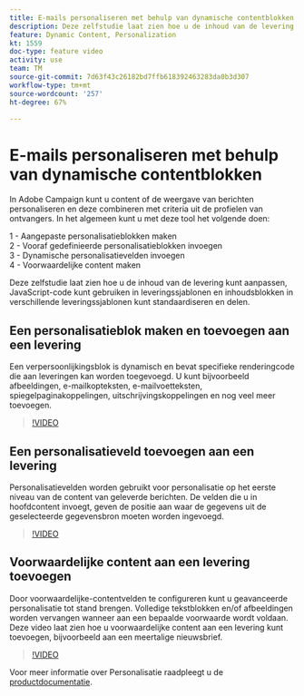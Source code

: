 ```yaml
---
title: E-mails personaliseren met behulp van dynamische contentblokken
description: Deze zelfstudie laat zien hoe u de inhoud van de levering kunt aanpassen, JavaScript-code kunt gebruiken in leveringssjablonen en inhoudsblokken in verschillende leveringssjablonen kunt standaardiseren en delen.
feature: Dynamic Content, Personalization
kt: 1559
doc-type: feature video
activity: use
team: TM
source-git-commit: 7d63f43c26182bd7ffb618392463283da0b3d307
workflow-type: tm+mt
source-wordcount: '257'
ht-degree: 67%

---
```



# E-mails personaliseren met behulp van dynamische contentblokken

In Adobe Campaign kunt u content of de weergave van berichten personaliseren en deze combineren met criteria uit de profielen van ontvangers. In het algemeen kunt u met deze tool het volgende doen:

1 - Aangepaste personalisatieblokken maken\
2 - Vooraf gedefinieerde personalisatieblokken invoegen\
3 - Dynamische personalisatievelden invoegen\
4 - Voorwaardelijke content maken

Deze zelfstudie laat zien hoe u de inhoud van de levering kunt aanpassen, JavaScript-code kunt gebruiken in leveringssjablonen en inhoudsblokken in verschillende leveringssjablonen kunt standaardiseren en delen.

## Een personalisatieblok maken en toevoegen aan een levering

Een verpersoonlijkingsblok is dynamisch en bevat specifieke renderingcode die aan leveringen kan worden toegevoegd. U kunt bijvoorbeeld afbeeldingen, e-mailkopteksten, e-mailvoetteksten, spiegelpaginakoppelingen, uitschrijvingskoppelingen en nog veel meer toevoegen.

>[!VIDEO](https://video.tv.adobe.com/v/24924?quality=12)

## Een personalisatieveld toevoegen aan een levering

Personalisatievelden worden gebruikt voor personalisatie op het eerste niveau van de content van geleverde berichten. De velden die u in hoofdcontent invoegt, geven de positie aan waar de gegevens uit de geselecteerde gegevensbron moeten worden ingevoegd.

>[!VIDEO](https://video.tv.adobe.com/v/24925?quality=12)

## Voorwaardelijke content aan een levering toevoegen

Door voorwaardelijke-contentvelden te configureren kunt u geavanceerde personalisatie tot stand brengen. Volledige tekstblokken en/of afbeeldingen worden vervangen wanneer aan een bepaalde voorwaarde wordt voldaan. Deze video laat zien hoe u voorwaardelijke content aan een levering kunt toevoegen, bijvoorbeeld aan een meertalige nieuwsbrief.

>[!VIDEO](https://video.tv.adobe.com/v/24926?quality=12)

Voor meer informatie over Personalisatie raadpleegt u de [productdocumentatie](https://experienceleague.adobe.com/docs/campaign-classic/using/sending-messages/personalizing-deliveries/about-personalization.html?lang=en).
